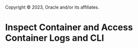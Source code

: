 Copyright © 2023, Oracle and/or its affiliates.

# Inspect Container and Access Container Logs and CLI

